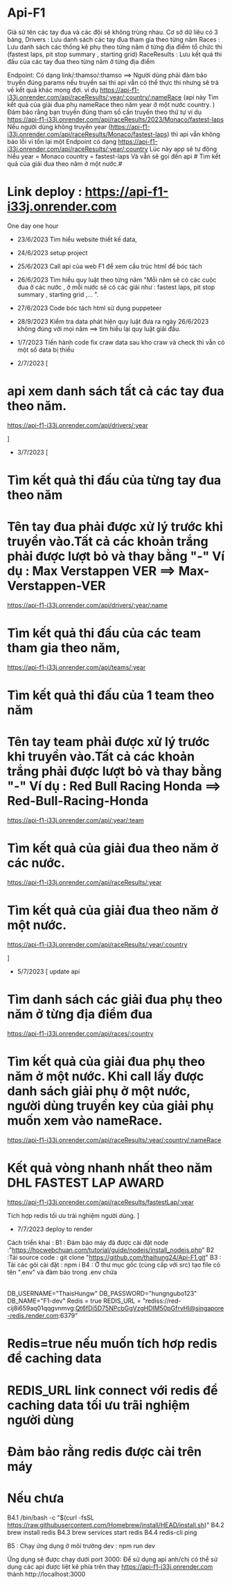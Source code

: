 # Api-F1

Giả sử tên các tay đua và các đội sẽ không trùng nhau.
Cơ sở dữ liêu có 3 bảng,
Drivers : Lưu danh sách các tay đua tham gia theo từng năm
Races : Lưu danh sách các thống kê phụ theo từng năm ở từng địa điểm tổ chức thi (fastest laps, pit stop summary , starting grid)
RaceResults : Lưu kết quả thi đấu của các tay đua theo từng năm ở từng địa điểm

Endpoint: Có dạng link/:thamso/:thamso
==> Người dùng phải đảm bảo truyền đúng params nếu truyền sai thi api vẫn có thể thực thi nhưng sẽ trả về kết quả khác mong đợi.
ví dụ https://api-f1-i33j.onrender.com/api/raceResults/:year/:country/:nameRace (api này Tìm kết quả của giải đua phụ nameRace theo năm year ở một nước country. )
Đảm bảo rằng bạn truyền đúng tham số cần truyền theo thứ tự
ví dụ https://api-f1-i33j.onrender.com/api/raceResults/2023/Monaco/fastest-laps
Nếu người dùng không truyền year
(https://api-f1-i33j.onrender.com/api/raceResults/Monaco/fastest-laps)
thì api vẫn không báo lỗi
vì tồn lại một Endpoint có dạng https://api-f1-i33j.onrender.com/api/raceResults/:year/:country
Lúc này app sẽ tự động hiểu year = Monaco country = fastest-laps
Và vẫn sẽ gọi đến api # Tìm kết quả của giải đua theo năm ở một nước.#

# Link deploy : https://api-f1-i33j.onrender.com

One day one hour

- 23/6/2023 Tìm hiểu website thiết kế data,

- 24/6/2023 setup project

- 25/6/2023 Call api của web F1 để xem cấu trúc html để bóc tách

- 26/6/2023 Tìm hiểu quy luật theo từng năm "Mỗi năm sẽ có các cuộc đua ở các nước , ở mỗi nước sẽ có các giải như : fastest laps, pit stop summary , starting grid ,... ".

- 27/6/2023 Code bóc tách html sử dụng puppeteer

- 28/9/2023 Kiểm tra data phát hiện quy luật đưa ra ngày 26/6/2023 không đúng với mọi năm ==> tìm hiểu lại quy luật giải đấu.

- 1/7/2023 Tiến hành code fix craw data sau kho craw và check thì vẫn có một số data bị thiếu

- 2/7/2023
  [

# api xem danh sách tất cả các tay đua theo năm.

https://api-f1-i33j.onrender.com/api/drivers/:year

]

- 3/7/2023
  [

# Tìm kết quả thi đấu của từng tay đua theo năm

# Tên tay đua phải được xử lý trước khi truyền vào.Tất cả các khoản trắng phải được lượt bỏ và thay bằng "-" Ví dụ : Max Verstappen VER ==> Max-Verstappen-VER

https://api-f1-i33j.onrender.com/api/drivers/:year/:name

# Tìm kết quả thi đấu của các team tham gia theo năm,

https://api-f1-i33j.onrender.com/api/teams/:year

# Tìm kết quả thi đấu của 1 team theo năm

# Tên tay team phải được xử lý trước khi truyền vào.Tất cả các khoản trắng phải được lượt bỏ và thay bằng "-" Ví dụ : Red Bull Racing Honda ==> Red-Bull-Racing-Honda

https://api-f1-i33j.onrender.com/api/:year/:team

# Tìm kết quả của giải đua theo năm ở các nước.

https://api-f1-i33j.onrender.com/api/raceResults/:year

# Tìm kết quả của giải đua theo năm ở một nước.

https://api-f1-i33j.onrender.com/api/raceResults/:year/:country

]

- 5/7/2023
  [
  update api

# Tìm danh sách các giải đua phụ theo năm ở từng địa điểm đua

https://api-f1-i33j.onrender.com/api/races/:country

# Tìm kết quả của giải đua phụ theo năm ở một nước. Khi call lấy được danh sách giải phụ ở một nước, người dùng truyền key của giải phụ muốn xem vào nameRace.

https://api-f1-i33j.onrender.com/api/raceResults/:year/:country/:nameRace

# Kết quả vòng nhanh nhất theo năm DHL FASTEST LAP AWARD

https://api-f1-i33j.onrender.com/api/raceResults/fastestLap/:year

Tích hợp redis tối ưu trải nghiệm người dùng.
]

- 7/7/2023 deploy to render

Cách triển khai :
B1 : Đảm bảo máy đã được cài đặt node :"https://hocwebchuan.com/tutorial/guide/nodejs/install_nodejs.php"
B2 :Tải source code : git clone "https://github.com/thaihung24/Api-F1.git"
B3 : Tải các gói cài đặt : npm i
B4 : Ở thư mục gốc (cùng cấp với src) tạo file có tên ".env" và đảm bảo trong .env chứa

######

DB_USERNAME="ThaisHungw"
DB_PASSWORD="hungngubo123"
DB_NAME="F1-dev"
Redis = true
REDIS_URL = "rediss://red-cij8i659aq01qqgvnmvg:Qt6fDi5D75NPcbGgVzgHDlM50pGfrvHI@singapore-redis.render.com:6379"

######

# Redis=true nếu muốn tích hơp redis để caching data

# REDIS_URL link connect với redis để caching data tối ưu trãi nghiệm người dùng

# Đảm bảo rằng redis được cài trên máy

# Nếu chưa

B4.1 /bin/bash -c "$(curl -fsSL https://raw.githubusercontent.com/Homebrew/install/HEAD/install.sh)"
B4.2 brew install redis
B4.3 brew services start redis
B4.4 redis-cli ping

B5 : Chạy ứng dụng ở môi trường dev : npm run dev

Ứng dụng sẽ được chạy dưới port 3000:
Để sử dụng api anh/chị có thể sử dụng các api được liệt kê phía trên
thay https://api-f1-i33j.onrender.com thành http://localhost:3000
